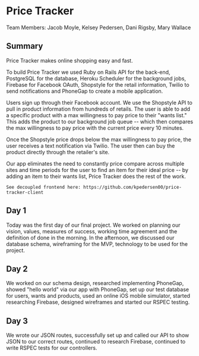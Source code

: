 # Price Tracker

Team Members: Jacob Moyle, Kelsey Pedersen, Dani Rigsby, Mary Wallace

## Summary
Price Tracker makes online shopping easy and fast. 

To build Price Tracker we used Ruby on Rails API for the back-end, PostgreSQL for the database, Heroku Scheduler for the background jobs, Firebase for Facebook OAuth, Shopstyle for the retail information, Twilio to send notifications and PhoneGap to create a mobile application. 

Users sign up through their Facebook account. We use the Shopstyle API to pull in product information from hundreds of retails. The user is able to add a specific product with a max willingness to pay price to their "wants list." This adds the product to our background job queue -- which then compares the max willingness to pay price with the current price every 10 minutes. 

Once the Shopstyle price drops below the max willingness to pay price, the user receives a text notification via Twilio. The user then can buy the product directly through the retailer's site.

Our app eliminates the need to constantly price compare across multiple sites and time periods for the user to find an item for their ideal price -- by adding an item to their wants list, Price Tracker does the rest of the work.

```
See decoupled frontend here: https://github.com/kpedersen00/price-tracker-client
```

## Day 1
Today was the first day of our final project. We worked on planning our vision, values, measures of success, working time agreement and the definition of done in the morning. In the afternoon, we discussed our database schema, wireframing for the MVP, technology to be used for the project.

## Day 2
We worked on our schema design, researched implementing PhoneGap, showed "hello world" via our app with PhoneGap, set up our test database for users, wants and products, used an online iOS mobile simulator, started researching Firebase, designed wireframes and started our RSPEC testing.

## Day 3
We wrote our JSON routes, successfully set up and called our API to show JSON to our correct routes, continued to research Firebase, continued to write RSPEC tests for our controllers.
